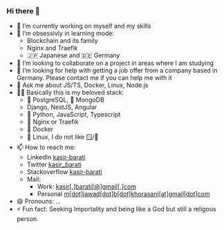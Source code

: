 ### Hi there 👋

- 🔭 I’m currently working on myself and my skills
- 🌱 I’m obsessivly in learning mode:
  - Blockchain and its family
  - Nginx and Traefik
  - :jp: Japanese and :de: Germany
- 👯 I’m looking to collaborate on a project in areas where I am studying
- 🤔 I’m looking for help with getting a job offer from a company based in Germany. Please contact me if you can help me with it
- 💬 Ask me about JS/TS, Docker, Linux, Node.js
- 🧑‍💻 Basically this is my beloved stack:
  - :elephant: PostgreSQL, :seedling: MongoDB
  - Django, NestJS, Angular
  - :snake: Python, JavaScript, Typescript
  - 🔀 Nginx or Traefik
  - 🐳 Docker
  - 🦾 Linux, I do not like 🪟/🍏
- 📫 How to reach me:
  - LinkedIn [kasir-barati](https://www.linkedin.com/in/kasir-barati/)
  - Twitter [kasir_barati](https://twitter.com/kasir_barati)
  - Stackoverflow [kasir-barati](https://stackoverflow.com/users/8784518/kasir-barati)
  - Mail:
    - Work: [kasir[.]barati[@]gmail[.]com](mailto:kasir.barati@gmail.com)
    - Personal [m[dot]jawad[dot]b[dot]khorasani[at]gmail[dot]com](mailto:m.jawad.b.khorasani@gmail.com)
- 😄 Pronouns: ...
- ⚡ Fun fact: Seeking Importality and being like a God but still a religous person.
